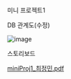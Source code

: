 미니 프로젝트1

DB 관계도(수정)

![image](https://github.com/jeongmin521/miniProj1/assets/71782230/5a8a238e-51dd-4a5a-a37e-699bd64d2e24)


스토리보드

[miniProj1_최정민.pdf](https://github.com/jeongmin521/miniProj1/files/14740867/miniProj1_.pdf)
